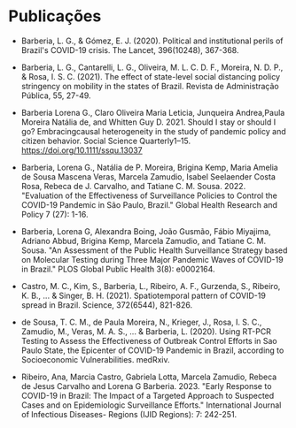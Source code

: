 # Publicações

* Barberia, L. G., & Gómez, E. J. (2020). Political and institutional perils of Brazil's COVID-19 crisis. The Lancet, 396(10248), 367-368.

* Barberia, L. G., Cantarelli, L. G., Oliveira, M. L. C. D. F., Moreira, N. D. P., & Rosa, I. S. C. (2021). The effect of state-level social distancing policy stringency on mobility in the states of Brazil. Revista de Administração Pública, 55, 27-49.

* Barberia Lorena G., Claro Oliveira Maria Leticia, Junqueira Andrea,Paula Moreira Natália de, and Whitten Guy D. 2021. Should I stay or should I go? Embracingcausal heterogeneity in the study of pandemic policy and citizen behavior. Social Science Quarterly1–15. https://doi.org/10.1111/ssqu.13037

* Barberia, Lorena G., Natália de P. Moreira, Brigina Kemp, Maria Amelia de Sousa Mascena Veras, Marcela Zamudio, Isabel Seelaender Costa Rosa, Rebeca de J. Carvalho, and Tatiane C. M. Sousa. 2022. "Evaluation of the Effectiveness of Surveillance Policies to Control the COVID-19 Pandemic in São Paulo, Brazil." Global Health Research and Policy 7 (27): 1-16. 

* Barberia, Lorena G, Alexandra Boing, João Gusmão, Fábio Miyajima, Adriano Abbud,  Brigina Kemp, Marcela Zamudio, and Tatiane C. M. Sousa. "An Assessment of the Public Health Surveillance Strategy based on Molecular Testing during Three Major Pandemic Waves of COVID-19 in Brazil." PLOS Global Public Health  3(8): e0002164.

* Castro, M. C., Kim, S., Barberia, L., Ribeiro, A. F., Gurzenda, S., Ribeiro, K. B., ... & Singer, B. H. (2021). Spatiotemporal pattern of COVID-19 spread in Brazil. Science, 372(6544), 821-826.

* de Sousa, T. C. M., de Paula Moreira, N., Krieger, J., Rosa, I. S. C., Zamudio, M., Veras, M. A. S., ... & Barberia, L. (2020). Using RT-PCR Testing to Assess the Effectiveness of Outbreak Control Efforts in Sao Paulo State, the Epicenter of COVID-19 Pandemic in Brazil, according to Socioeconomic Vulnerabilities. medRxiv.

* Ribeiro, Ana, Marcia Castro, Gabriela Lotta, Marcela Zamudio, Rebeca de Jesus Carvalho and Lorena G Barberia. 2023. "Early Response to COVID-19 in Brazil: The Impact of a Targeted Approach to Suspected Cases and on Epidemiologic Surveillance Efforts." International Journal of Infectious Diseases- Regions (IJID Regions): 7: 242-251.

